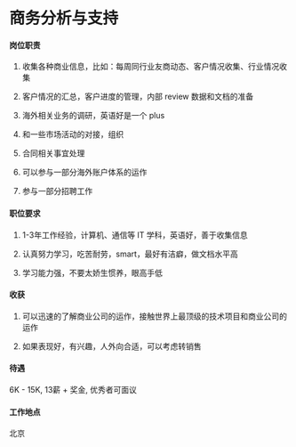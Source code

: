 # 商务分析与支持

#### 岗位职责

1. 收集各种商业信息，比如：每周同行业友商动态、客户情况收集、行业情况收集

2. 客户情况的汇总，客户进度的管理，内部 review 数据和文档的准备

3. 海外相关业务的调研，英语好是一个 plus

4. 和一些市场活动的对接，组织

5. 合同相关事宜处理

6. 可以参与一部分海外账户体系的运作

7. 参与一部分招聘工作

#### 职位要求

1. 1-3年工作经验，计算机、通信等 IT 学科，英语好，善于收集信息

2. 认真努力学习，吃苦耐劳，smart，最好有洁癖，做文档水平高

3. 学习能力强，不要太娇生惯养，眼高手低

#### 收获

1. 可以迅速的了解商业公司的运作，接触世界上最顶级的技术项目和商业公司的运作

2. 如果表现好，有兴趣，人外向合适，可以考虑转销售

#### 待遇

6K - 15K, 13薪 + 奖金, 优秀者可面议

#### 工作地点

北京
